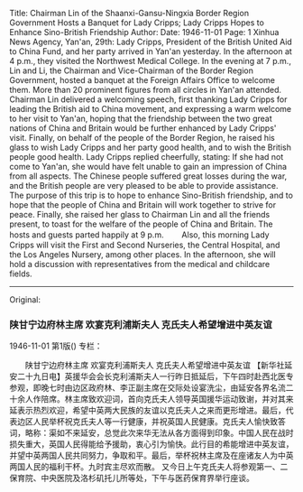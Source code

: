 Title: Chairman Lin of the Shaanxi-Gansu-Ningxia Border Region Government Hosts a Banquet for Lady Cripps; Lady Cripps Hopes to Enhance Sino-British Friendship
Author:
Date: 1946-11-01
Page: 1
Xinhua News Agency, Yan'an, 29th: Lady Cripps, President of the British United Aid to China Fund, and her party arrived in Yan'an yesterday. In the afternoon at 4 p.m., they visited the Northwest Medical College. In the evening at 7 p.m., Lin and Li, the Chairman and Vice-Chairman of the Border Region Government, hosted a banquet at the Foreign Affairs Office to welcome them. More than 20 prominent figures from all circles in Yan'an attended. Chairman Lin delivered a welcoming speech, first thanking Lady Cripps for leading the British aid to China movement, and expressing a warm welcome to her visit to Yan'an, hoping that the friendship between the two great nations of China and Britain would be further enhanced by Lady Cripps' visit. Finally, on behalf of the people of the Border Region, he raised his glass to wish Lady Cripps and her party good health, and to wish the British people good health. Lady Cripps replied cheerfully, stating: If she had not come to Yan'an, she would have felt unable to gain an impression of China from all aspects. The Chinese people suffered great losses during the war, and the British people are very pleased to be able to provide assistance. The purpose of this trip is to hope to enhance Sino-British friendship, and to hope that the people of China and Britain will work together to strive for peace. Finally, she raised her glass to Chairman Lin and all the friends present, to toast for the welfare of the people of China and Britain. The hosts and guests parted happily at 9 p.m.
　　Also, this morning Lady Cripps will visit the First and Second Nurseries, the Central Hospital, and the Los Angeles Nursery, among other places. In the afternoon, she will hold a discussion with representatives from the medical and childcare fields.



<hr /> 

Original: 


### 陕甘宁边府林主席  欢宴克利浦斯夫人  克氏夫人希望增进中英友谊

1946-11-01
第1版()
专栏：

　　陕甘宁边府林主席
    欢宴克利浦斯夫人
    克氏夫人希望增进中英友谊
    【新华社延安二十九日电】英援华会会长克利浦斯夫人一行昨日抵延后，下午四时赴西北医专参观，即晚七时由边区政府林、李正副主席在交际处设宴洗尘，由延安各界名流二十余人作陪席。林主席致欢迎词，首向克氏夫人领导英国援华运动致谢，并对其来延表示热烈欢迎，希望中英两大民族的友谊以克氏夫人之来而更形增进。最后，代表边区人民举杯祝克氏夫人等一行健康，并祝英国人民健康。克氏夫人愉快致答词，略称：渠如不来延安，总觉此次来华无法从各方面得到印象。中国人民在战时损失重大，英国人民得能给予援助，衷心引为愉快。此行目的希能增进中英友谊，并望中英两国人民共同努力，争取和平。最后，举杯祝林主席及在座诸友人为中英两国人民的福利干杯。九时宾主尽欢而散。
    又今日上午克氏夫人将参观第一、二保育院、中央医院及洛杉矶托儿所等处，下午与医药保育界举行座谈。
